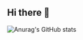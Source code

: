 ## Hi there 👋

![Anurag's GitHub stats](https://github-readme-stats.vercel.app/api?username=rutra8002&show_icons=true&theme=radical)
